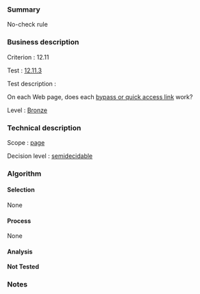 ### Summary

No-check rule

### Business description

Criterion : 12.11

Test : [12.11.3](http://www.accessiweb.org/index.php/accessiweb-22-english-version.html#test-12-11-3)

Test description :

On each Web page, does each [bypass or quick access link](http://www.accessiweb.org/index.php/glossary-76.html#mLienEvitement) work?

Level : [Bronze](/en/category/rules-design/accessiweb-11/level/bronze)

### Technical description

Scope : [page](/en/category/rules-design/accessiweb-11/scope/page)

Decision level :
[semidecidable](/en/category/rules-design/accessiweb-11/decision-level/semidecidable)

### Algorithm

#### Selection

None

#### Process

None

#### Analysis

**Not Tested**

### Notes


